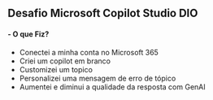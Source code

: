 ## Desafio Microsoft Copilot Studio DIO

#### - O que Fiz?
  * Conectei a minha conta no Microsoft 365
  * Criei um copilot em branco
  * Customizei um topico
  * Personalizei uma mensagem de erro de tópico
  * Aumentei e diminui a qualidade da resposta com GenAI
